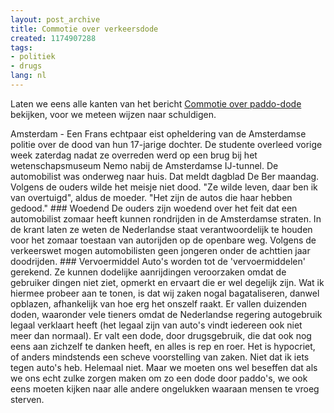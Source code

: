 ```yaml
---
layout: post_archive
title: Commotie over verkeersdode
created: 1174907288
tags:
- politiek
- drugs
lang: nl
---
```

Laten we eens alle kanten van het bericht [Commotie over paddo-dode](http://www.nu.nl/news/1020544/12/Commotie_over_paddo-dode_(video).html) bekijken, voor we meteen wijzen naar schuldigen.

Amsterdam - Een Frans echtpaar eist opheldering van de Amsterdamse politie over de dood van hun 17-jarige dochter. De studente overleed vorige week zaterdag nadat ze overreden werd op een brug bij het wetenschapsmuseum Nemo nabij de Amsterdamse IJ-tunnel. De automobilist was onderweg naar huis.  Dat meldt dagblad De Ber maandag.    Volgens de ouders wilde het meisje niet dood. "Ze wilde leven, daar ben ik van overtuigd", aldus de moeder. "Het zijn de autos die haar hebben gedood." ### Woedend
De ouders zijn woedend over het feit dat een automobilist zomaar heeft kunnen rondrijden in de Amsterdamse straten. In de krant laten ze weten de Nederlandse staat verantwoordelijk te houden voor het zomaar toestaan van autorijden op de openbare weg. Volgens de verkeerswet mogen automobilisten geen jongeren onder de achttien jaar doodrijden. ### Vervoermiddel
Auto's worden tot de 'vervoermiddelen' gerekend. Ze kunnen dodelijke aanrijdingen veroorzaken omdat de gebruiker dingen niet ziet, opmerkt en ervaart die er wel degelijk zijn. Wat ik hiermee probeer aan te tonen, is dat wij zaken nogal bagataliseren, danwel opblazen, afhankelijk van hoe erg het onszelf raakt. Er vallen duizenden doden, waaronder vele tieners omdat de Nederlandse regering autogebruik legaal verklaart heeft (het legaal zijn van auto's vindt iedereen ook niet meer dan normaal). Er valt een dode, door drugsgebruik, die dat ook nog eens aan zichzelf te danken heeft, en alles is rep en roer. Het is hypocriet, of anders mindstends een scheve voorstelling van zaken. Niet dat ik iets tegen auto's heb. Helemaal niet. Maar we moeten ons wel beseffen dat als we ons echt zulke zorgen maken om zo een dode door paddo's, we ook eens moeten kijken naar alle andere ongelukken waaraan mensen te vroeg sterven.
